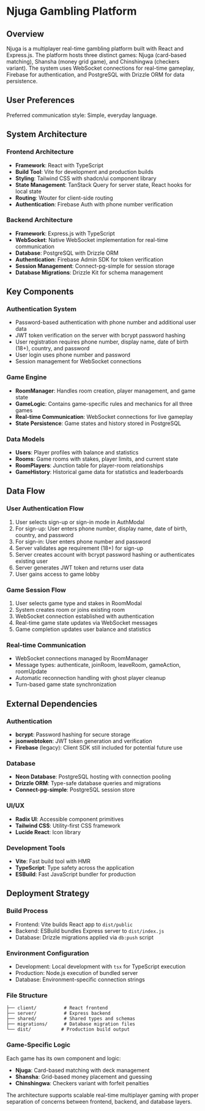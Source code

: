 # Njuga Gambling Platform

## Overview

Njuga is a multiplayer real-time gambling platform built with React and Express.js. The platform hosts three distinct games: Njuga (card-based matching), Shansha (money grid game), and Chinshingwa (checkers variant). The system uses WebSocket connections for real-time gameplay, Firebase for authentication, and PostgreSQL with Drizzle ORM for data persistence.

## User Preferences

Preferred communication style: Simple, everyday language.

## System Architecture

### Frontend Architecture
- **Framework**: React with TypeScript
- **Build Tool**: Vite for development and production builds
- **Styling**: Tailwind CSS with shadcn/ui component library
- **State Management**: TanStack Query for server state, React hooks for local state
- **Routing**: Wouter for client-side routing
- **Authentication**: Firebase Auth with phone number verification

### Backend Architecture
- **Framework**: Express.js with TypeScript
- **WebSocket**: Native WebSocket implementation for real-time communication
- **Database**: PostgreSQL with Drizzle ORM
- **Authentication**: Firebase Admin SDK for token verification
- **Session Management**: Connect-pg-simple for session storage
- **Database Migrations**: Drizzle Kit for schema management

## Key Components

### Authentication System
- Password-based authentication with phone number and additional user data
- JWT token verification on the server with bcrypt password hashing
- User registration requires phone number, display name, date of birth (18+), country, and password
- User login uses phone number and password
- Session management for WebSocket connections

### Game Engine
- **RoomManager**: Handles room creation, player management, and game state
- **GameLogic**: Contains game-specific rules and mechanics for all three games
- **Real-time Communication**: WebSocket connections for live gameplay
- **State Persistence**: Game states and history stored in PostgreSQL

### Data Models
- **Users**: Player profiles with balance and statistics
- **Rooms**: Game rooms with stakes, player limits, and current state
- **RoomPlayers**: Junction table for player-room relationships
- **GameHistory**: Historical game data for statistics and leaderboards

## Data Flow

### User Authentication Flow
1. User selects sign-up or sign-in mode in AuthModal
2. For sign-up: User enters phone number, display name, date of birth, country, and password
3. For sign-in: User enters phone number and password
4. Server validates age requirement (18+) for sign-up
5. Server creates account with bcrypt password hashing or authenticates existing user
6. Server generates JWT token and returns user data
7. User gains access to game lobby

### Game Session Flow
1. User selects game type and stakes in RoomModal
2. System creates room or joins existing room
3. WebSocket connection established with authentication
4. Real-time game state updates via WebSocket messages
5. Game completion updates user balance and statistics

### Real-time Communication
- WebSocket connections managed by RoomManager
- Message types: authenticate, joinRoom, leaveRoom, gameAction, roomUpdate
- Automatic reconnection handling with ghost player cleanup
- Turn-based game state synchronization

## External Dependencies

### Authentication
- **bcrypt**: Password hashing for secure storage
- **jsonwebtoken**: JWT token generation and verification
- **Firebase** (legacy): Client SDK still included for potential future use

### Database
- **Neon Database**: PostgreSQL hosting with connection pooling
- **Drizzle ORM**: Type-safe database queries and migrations
- **Connect-pg-simple**: PostgreSQL session store

### UI/UX
- **Radix UI**: Accessible component primitives
- **Tailwind CSS**: Utility-first CSS framework
- **Lucide React**: Icon library

### Development Tools
- **Vite**: Fast build tool with HMR
- **TypeScript**: Type safety across the application
- **ESBuild**: Fast JavaScript bundler for production

## Deployment Strategy

### Build Process
- Frontend: Vite builds React app to `dist/public`
- Backend: ESBuild bundles Express server to `dist/index.js`
- Database: Drizzle migrations applied via `db:push` script

### Environment Configuration
- Development: Local development with `tsx` for TypeScript execution
- Production: Node.js execution of bundled server
- Database: Environment-specific connection strings

### File Structure
```
├── client/          # React frontend
├── server/          # Express backend
├── shared/          # Shared types and schemas
├── migrations/      # Database migration files
└── dist/           # Production build output
```

### Game-Specific Logic
Each game has its own component and logic:
- **Njuga**: Card-based matching with deck management
- **Shansha**: Grid-based money placement and guessing
- **Chinshingwa**: Checkers variant with forfeit penalties

The architecture supports scalable real-time multiplayer gaming with proper separation of concerns between frontend, backend, and database layers.